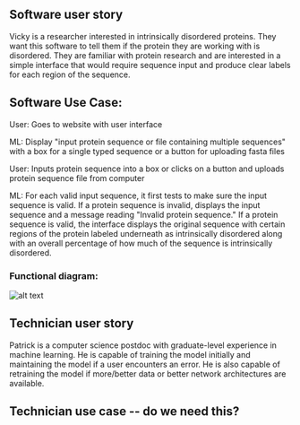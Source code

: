 ## Software user story

Vicky is a researcher interested in intrinsically disordered proteins. They want this software 
to tell them if the protein they are working with is disordered. They are familiar with protein 
research and are interested in a simple interface that would require sequence input and produce 
clear labels for each region of the sequence.


## Software Use Case: 

User: Goes to website with user interface 

ML: Display "input protein sequence or file containing multiple sequences" with a box for a 
single typed sequence or a button for uploading fasta files

User: Inputs protein sequence into a box or clicks on a button and uploads protein sequence file 
from computer

ML: For each valid input sequence, it first tests to make sure the input sequence is valid.
    If a protein sequence is invalid, displays the input sequence and a message reading "Invalid
    protein sequence." If a protein sequence is valid, the interface displays the original sequence with certain regions of the 
    protein labeled underneath as intrinsically disordered along with an overall percentage of 
    how much of the sequence is intrinsically disordered.

### Functional diagram:
![alt text](https://github.com/Intrinsically-Disordered/main-project/blob/main/doc/images/chart.jpg?raw=True)


## Technician user story
Patrick is a computer science postdoc with graduate-level experience in machine learning. He is 
capable of training the model initially and maintaining the model if a user encounters an error. 
He is also capable of retraining the model if more/better data or better network architectures 
are available.


## Technician use case -- do we need this?
